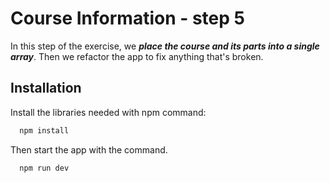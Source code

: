 # Course Information - step 5

In this step of the exercise, we ***place the course and its parts into a single array***. 
Then we refactor the app to fix anything that's broken.

## Installation

Install the libraries needed with npm command:
```bash
  npm install 
```
Then start the app with the command.
```bash
  npm run dev
```